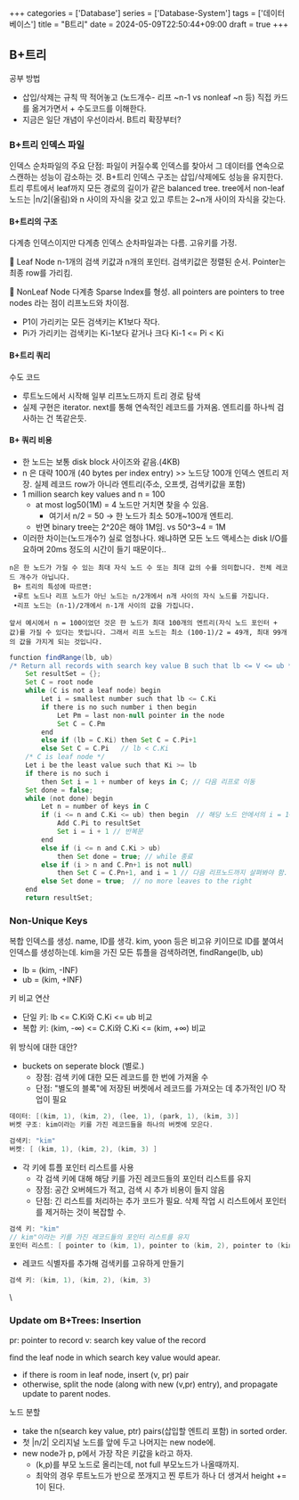 +++
categories = ['Database']
series = ['Database-System']
tags = ['데이터베이스']
title = "B트리"
date = 2024-05-09T22:50:44+09:00
draft = true
+++
## B+트리 
공부 방법
- 삽입/삭제는 규칙 딱 적어놓고 (노드개수- 리프 ~n-1 vs nonleaf ~n 등)
직접 카드를 옮겨가면서 + 수도코드를 이해한다.
- 지금은 일단 개념이 우선이라서. B트리 확장부터?

### B+트리 인덱스 파일
인덱스 순차파일의 주요 단점: 파일이 커질수록 인덱스를 찾아서 그 데이터를 연속으로 스캔하는 성능이 감소하는 것.
B+트리 인덱스 구조는 삽입/삭제에도 성능을 유지한다.
트리 루트에서 leaf까지 모든 경로의 길이가 같은 balanced tree.
tree에서 non-leaf노드는 |n/2|(올림)와 n 사이의 자식을 갖고 있고
루트는 2~n개 사이의 자식을 갖는다.

#### B+트리의 구조
다계층 인덱스이지만 다계층 인덱스 순차파일과는 다름.
고유키를 가정.

🔹 Leaf Node
n-1개의 검색 키값과 n개의 포인터.
검색키값은 정렬된 순서.
Pointer는 최종 row를 가리킴.

🔹 NonLeaf Node
다계층 Sparse Index를 형성. 
all pointers are pointers to tree nodes 라는 점이 리프노드와 차이점.
- P1이 가리키는 모든 검색키는 K1보다 작다.
- Pi가 가리키는 검색키는 Ki-1보다 같거나 크다
Ki-1 <= Pi < Ki

#### B+트리 쿼리
수도 코드
- 루트노드에서 시작해 일부 리프노드까지 트리 경로 탐색
- 실제 구현은 iterator. next를 통해 연속적인 레코드를 가져옴. 엔트리를 하나씩 검사하는 건 똑같은듯.

#### B+ 쿼리 비용
- 한 노드는 보통 disk block 사이즈와 같음.(4KB)
- n 은 대략 100개 (40 bytes per index entry) >> 노드당 100개 인덱스 엔트리 저장. 실제 레코드 row가 아니라 엔트리(주소, 오프셋, 검색키값을 포함)
- 1 million search key values and n = 100
	- at most log50(1M) = 4 노드만 거치면 찾을 수 있음.
		- 여기서 n/2 = 50 -> 한 노드가 최소 50개~100개 엔트리.
	- 반면 binary tree는 2^20은 해야 1M임. vs 50^3~4 = 1M
- 이러한 차이는(노드개수?) 실로 엄청나다. 왜냐하면 모든 노드 액세스는 disk I/O를 요하며 20ms 정도의 시간이 들기 때문이다..

```
n은 한 노드가 가질 수 있는 최대 자식 노드 수 또는 최대 값의 수를 의미합니다. 전체 레코드 개수가 아닙니다.
 B+ 트리의 특성에 따르면:
 •루트 노드나 리프 노드가 아닌 노드는 n/2개에서 n개 사이의 자식 노드를 가집니다.
 •리프 노드는 (n-1)/2개에서 n-1개 사이의 값을 가집니다.
 
앞서 예시에서 n = 100이었던 것은 한 노드가 최대 100개의 엔트리(자식 노드 포인터 + 값)를 가질 수 있다는 뜻입니다. 그래서 리프 노드는 최소 (100-1)/2 = 49개, 최대 99개의 값을 가지게 되는 것입니다.
```

```groovy
function findRange(lb, ub)
/* Return all records with search key value B such that lb <= V <= ub */
	Set resultSet = {};
	Set C = root node
	while (C is not a leaf node) begin
		Let i = smallest number such that lb <= C.Ki
		if there is no such number i then begin
			Let Pm = last non-null pointer in the node
			Set C = C.Pm
		end
		else if (lb = C.Ki) then Set C = C.Pi+1
		else Set C = C.Pi   // lb < C.Ki
	/* C is leaf node */
	Let i be the least value such that Ki >= lb
	if there is no such i
		then Set i = 1 + number of keys in C; // 다음 리프로 이동
	Set done = false;
	while (not done) begin
		Let n = number of keys in C
		if (i <= n and C.Ki <= ub) then begin  // 해당 노드 안에서의 i = 1~n ?
			Add C.Pi to resultSet
			Set i = i + 1 // 반복문
		end
		else if (i <= n and C.Ki > ub) 
			then Set done = true; // while 종료
		else if (i > n and C.Pn+1 is not null)
			then Set C = C.Pn+1, and i = 1 // 다음 리프노드까지 살펴봐야 함.
		else Set done = true;  // no more leaves to the right
	end
	return resultSet;
```

### Non-Unique Keys
복합 인덱스를 생성.
name, ID를 생각.
kim, yoon 등은 비고유 키이므로 ID를 붙여서 인덱스를 생성하는데.
kim을 가진 모든 튜플을 검색하려면,
findRange(lb, ub)
- lb = (kim, -INF)
- ub = (kim, +INF)

키 비교 연산
- 단일 키: lb <= C.Ki와 C.Ki <= ub 비교
- 복합 키: (kim, -∞) <= C.Ki와 C.Ki <= (kim, +∞) 비교

위 방식에 대한 대안?
- buckets on seperate block (별로.)
	- 장점: 검색 키에 대한 모든 레코드를 한 번에 가져올 수
	- 단점: "별도의 블록"에 저장된 버켓에서 레코드를 가져오는 데 추가적인 I/O 작업이 필요
```c
데이터: [(kim, 1), (kim, 2), (lee, 1), (park, 1), (kim, 3)]
버켓 구조: kim이라는 키를 가진 레코드들을 하나의 버켓에 모은다.

검색키: "kim"
버켓: [ (kim, 1), (kim, 2), (kim, 3) ]
```
- 각 키에 튜플 포인터 리스트를 사용
	- 각 검색 키에 대해 해당 키를 가진 레코드들의 포인터 리스트를 유지
	- 장점: 공간 오버헤드가 적고, 검색 시 추가 비용이 들지 않음
	- 단점: 긴 리스트를 처리하는 추가 코드가 필요. 삭제 작업 시 리스트에서 포인터를 제거하는 것이 복잡할 수.
```c
검색 키: "kim"
// kim"이라는 키를 가진 레코드들의 포인터 리스트를 유지
포인터 리스트: [ pointer to (kim, 1), pointer to (kim, 2), pointer to (kim, 3) ]
```

- 레코드 식별자를 추가해 검색키를 고유하게 만들기
```c
검색 키: (kim, 1), (kim, 2), (kim, 3)
```
\
 
### Update om B+Trees: Insertion
pr: pointer to record
v: search key value of the record

find the leaf node in which search key value would apear.
- if there is room in leaf node, insert (v, pr) pair
- otherwise, split the node (along with new (v,pr) entry), and propagate update to parent nodes.

노드 분할
- take  the n(search key value, ptr) pairs(삽입할 엔트리 포함) in sorted order.
- 첫 |n/2| 오리지널 노드를 앞에 두고 나머지는 new node에. 
- new node가 p, p에서 가장 작은 키값을 k라고 하자. 
	- (k,p)를 부모 노드로 올리는데, not full 부모노드가 나올때까지.
	- 최악의 경우 루트노드가 반으로 쪼개지고 찐 루트가 하나 더 생겨서 height += 1이 된다.
